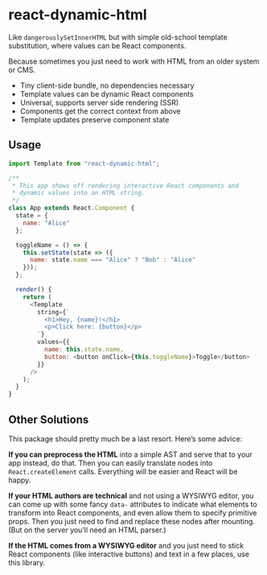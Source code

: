 # react-dynamic-html

Like `dangerouslySetInnerHTML` but with simple old-school template substitution,
where values can be React components.

Because sometimes you just need to work with HTML from an older system or CMS.

- Tiny client-side bundle, no dependencies necessary
- Template values can be dynamic React components
- Universal, supports server side rendering (SSR)
- Components get the correct context from above
- Template updates preserve component state

## Usage

```js
import Template from "react-dynamic-html";

/**
 * This app shows off rendering interactive React components and
 * dynamic values into an HTML string.
 */
class App extends React.Component {
  state = {
    name: "Alice"
  };

  toggleName = () => {
    this.setState(state => ({
      name: state.name === "Alice" ? "Bob" : "Alice"
    }));
  };

  render() {
    return (
      <Template
        string={`
          <h1>Hey, {name}!</h1>
          <p>Click here: {button}</p>
        `}
        values={{
          name: this.state.name,
          button: <button onClick={this.toggleName}>Toggle</button>
        }}
      />
    );
  }
}
```

## Other Solutions

This package should pretty much be a last resort. Here’s some advice:

**If you can preprocess the HTML** into a simple AST and serve that to your app
instead, do that. Then you can easily translate nodes into `React.createElement`
calls. Everything will be easier and React will be happy.

**If your HTML authors are technical** and not using a WYSIWYG editor, you
can come up with some fancy `data-` attributes to indicate what elements to
transform into React components, and even allow them to specify primitive props.
Then you just need to find and replace these nodes after mounting. (But on the
server you’ll need an HTML parser.)

**If the HTML comes from a WYSIWYG editor** and you just need to stick React
components (like interactive buttons) and text in a few places, use this
library.
